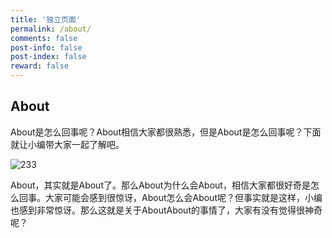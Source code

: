 ```yaml
---
title: '独立页面'
permalink: /about/
comments: false
post-info: false
post-index: false
reward: false
---
```

## About

About是怎么回事呢？About相信大家都很熟悉，但是About是怎么回事呢？下面就让小编带大家一起了解吧。

![233](https://i.pximg.net/img-original/img/2022/12/19/01/00/33/103719780_p0.jpg)

<!-- more -->

About，其实就是About了。那么About为什么会About，相信大家都很好奇是怎么回事。大家可能会感到很惊讶，About怎么会About呢？但事实就是这样，小编也感到非常惊讶。那么这就是关于AboutAbout的事情了，大家有没有觉得很神奇呢？
